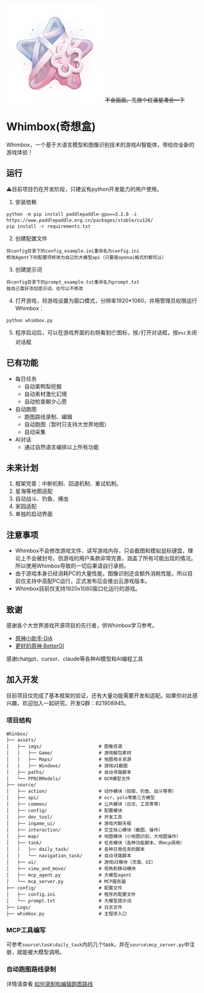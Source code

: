 ![logo](/doc/logo.png)
~~不会画画，先放个红温星凑合一下~~
# Whimbox(奇想盒)
Whimbox，一个基于大语言模型和图像识别技术的游戏AI智能体，带给你全新的游戏体验！

## 运行
⚠️目前项目仍在开发阶段，只建议有python开发能力的用户使用。
1. 安装依赖
```
python -m pip install paddlepaddle-gpu==3.2.0 -i https://www.paddlepaddle.org.cn/packages/stable/cu126/
pip install -r requirements.txt
```
2. 创建配置文件
```
将config目录下的config_example.ini重命名为config.ini
修改Agent下的配置项修改为自己的大模型api（只要是openai格式的都可以）
```
3. 创建提示词
```
将config目录下的prompt_example.txt重命名为prompt.txt
按自己喜好添加提示词，也可以不修改
```
4. 打开游戏，将游戏设置为窗口模式，分辨率1920*1080，并用管理员权限运行Whimbox：
```
python whimbox.py
```
5. 程序启动后，可以在游戏界面的右侧看到📦图标，按`/`打开对话框，按`esc`关闭对话框

## 已有功能
* 每日任务
    * 自动美鸭梨挖掘
    * 自动素材激化幻境
    * 自动检查朝夕心愿
* 自动跑图
    * 跑图路线录制、编辑
    * 自动跑图（暂时只支持大世界地图）
    * 自动采集
* AI对话
    * 通过自然语言编排以上所有功能

## 未来计划
1. 框架完善：中断机制、回退机制、重试机制。
2. 星海等地图适配
3. 自动战斗、钓鱼、捕虫
4. 家园适配
5. 单独的启动界面

## 注意事项
* Whimbox不会修改游戏文件、读写游戏内存，只会截图和模拟鼠标键盘，理论上不会被封号。但游戏的用户条款非常完善，涵盖了所有可能出现的情况。所以使用Whimbox导致的一切后果请自行承担。
* 由于游戏本身已经消耗PC的大量性能，图像识别还会额外消耗性能，所以目前仅支持中高配PC运行，正式发布后会推出云游戏版本。
* Whimbox目前仅支持1920x1080窗口化运行的游戏。

## 致谢
感谢各个大世界游戏开源项目的先行者，供Whimbox学习参考。
* [原神小助手·GIA](https://github.com/infstellar/genshin_impact_assistant)
* [更好的原神·BetterGI](https://github.com/babalae/better-genshin-impact)

感谢chatgpt、cursor、claude等各种AI模型和AI编程工具

## 加入开发
目前项目仅完成了基本框架的验证，还有大量功能需要开发和适配。如果你对此感兴趣，欢迎加入一起研究。开发Q群：821908945。

### 项目结构
```
Whinbox/
├── assets/                          
│   ├── imgs/                     # 图像资源
│   │   ├── Game/                 # 游戏解包素材
│   │   ├── Maps/                 # 地图相关资源
│   │   ├── Windows/              # 游戏UI截图
│   ├── paths/                    # 自动寻路脚本
│   └── PPOCRModels/              # OCR模型文件
├── source/                        
│   ├── action/                   # 动作模块（拾取、钓鱼、战斗等等）
│   ├── api/                      # ocr，yolo等第三方模型
│   ├── common/                   # 公共模块（日志、工具等等）
│   ├── config/                   # 配置模块
│   ├── dev_tool/                 # 开发工具
│   ├── ingame_ui/                # 游戏内聊天框
│   ├── interaction/              # 交互核心模块（截图、操作）
│   ├── map/                      # 地图模块（小地图识别，大地图操作）
│   ├── task/                     # 任务模块（各种功能脚本，供mcp调用）
│   │   ├── daily_task/           # 各种日常任务的脚本
│   │   └── navigation_task/      # 自动寻路脚本
│   ├── ui/                       # 游戏UI模块（页面、UI）
│   ├── view_and_move/            # 视角和移动模块
│   ├── mcp_agent.py              # 大模型agent
│   └── mcp_server.py             # MCP服务器
├── config/                       # 配置文件
│   ├── config.ini                # 程序的配置文件
│   └── prompt.txt                # 大模型提示词
├── Logs/                         # 日志文件
├── whimbox.py                    # 主程序入口
```
### MCP工具编写
可参考`source\task\daily_task`内的几个task，并在`source\mcp_server.py`中注册，就能被大模型调用。

### 自动跑图路线录制
详情请查看 [如何录制和编辑跑图路线](./assets/paths/readme.md)
